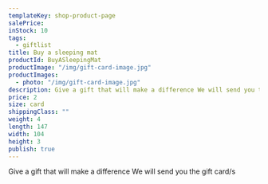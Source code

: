 ```yaml
---
templateKey: shop-product-page
salePrice:
inStock: 10
tags:
  - giftlist
title: Buy a sleeping mat
productId: BuyASleepingMat
productImage: "/img/gift-card-image.jpg"
productImages:
  - photo: "/img/gift-card-image.jpg"
description: Give a gift that will make a difference We will send you the gift card/s
price: 2
size: card
shippingClass: ""
weight: 4
length: 147
width: 104
height: 3
publish: true
---
```


Give a gift that will make a difference We will send you the gift card/s
